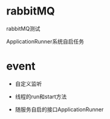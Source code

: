 # rabbitMQ
rabbitMQ测试

ApplicationRunner系统自启任务

# event

- 自定义监听


- 线程的run和start方法
- 随服务自启的接口ApplicationRunner
